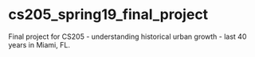 # cs205_spring19_final_project
Final project for CS205 - understanding historical urban growth - last 40 years in Miami, FL.
